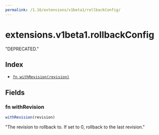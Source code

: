 ```yaml
---
permalink: /1.16/extensions/v1beta1/rollbackConfig/
---
```


# extensions.v1beta1.rollbackConfig

"DEPRECATED."

## Index

* [`fn withRevision(revision)`](#fn-withrevision)

## Fields

### fn withRevision

```ts
withRevision(revision)
```

"The revision to rollback to. If set to 0, rollback to the last revision."